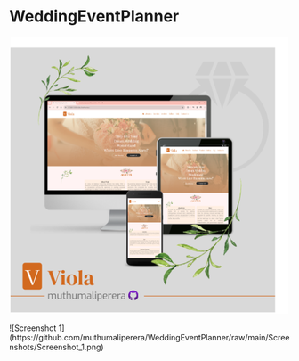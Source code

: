 # WeddingEventPlanner

<p align="center">
<img src="Group 3.png" width="500">
</p> 
![Screenshot 1](https://github.com/muthumaliperera/WeddingEventPlanner/raw/main/Screenshots/Screenshot_1.png)


